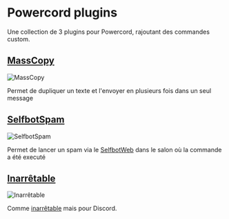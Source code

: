 # Powercord plugins

Une collection de 3 plugins pour Powercord, rajoutant des commandes custom.


## [MassCopy](https://github.com/johan-perso/powercord-plugins/tree/main/plugins/masscopy)

![MassCopy](https://us-east-1.tixte.net/uploads/images.johanstickman.com/masscopy-powercord.jpg)

Permet de dupliquer un texte et l'envoyer en plusieurs fois dans un seul message


## [SelfbotSpam](https://github.com/johan-perso/powercord-plugins/tree/main/plugins/selfbotspam)

![SelfbotSpam](https://us-east-1.tixte.net/uploads/images.johanstickman.com/selfbotspam-powercord.jpg)

Permet de lancer un spam via le [SelfbotWeb](https://selfbot.johanstickman.com) dans le salon où la commande a été executé


## [Inarrêtable](https://github.com/johan-perso/powercord-plugins/tree/main/plugins/inarretable)

![Inarrêtable](https://us-east-1.tixte.net/uploads/images.johanstickman.com/inarretable-powercord.jpg)

Comme [inarrêtable](https://el2zay.is-a.dev/inarretable/inarretable.html) mais pour Discord.
